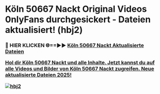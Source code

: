 # Köln 50667 Nackt Original Videos 0nlyFans durchgesickert - Dateien aktualisiert! (hbj2)

<h3>🔴 HIER KLICKEN 🌐==►► <a href="https://tinyurl.com/h6vf6nb8" rel="nofollow">Köln 50667 Nackt Aktualisierte Dateien

Hol dir Köln 50667 Nackt und alle Inhalte. Jetzt kannst du auf alle Videos und Bilder von Köln 50667 Nackt zugreifen. Neue aktualisierte Dateien 2025!

[![hbj2](https://i.imgur.com/sD4kR3V.gif)](https://tinyurl.com/h6vf6nb8)
